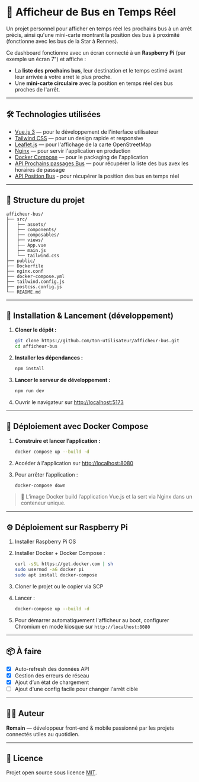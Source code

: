 
# 🚌 Afficheur de Bus en Temps Réel

Un projet personnel pour afficher en temps réel les prochains bus à un arrêt précis, ainsi qu'une mini-carte montrant la position des bus à proximité (fonctionne avec les bus de la Star à Rennes). 

Ce dashboard fonctionne avec un écran connecté à un **Raspberry Pi** (par exemple un écran 7") et affiche :
- La **liste des prochains bus**, leur destination et le temps estimé avant leur arrivée à votre arret le plus proche.
- Une **mini-carte circulaire** avec la position en temps réel des bus proches de l'arrêt.

---

## 🛠️ Technologies utilisées

- [Vue.js 3](https://vuejs.org/) — pour le développement de l'interface utilisateur
- [Tailwind CSS](https://tailwindcss.com/) — pour un design rapide et responsive
- [Leaflet.js](https://leafletjs.com/) — pour l'affichage de la carte OpenStreetMap
- [Nginx](https://nginx.org/) — pour servir l'application en production
- [Docker Compose](https://docs.docker.com/compose/) — pour le packaging de l'application
- [API Prochains passages Bus](https://data.explore.star.fr/explore/dataset/tco-bus-circulation-passages-tr/api/) — pour récupérer la liste des bus avex les horaires de passage
- [API Position Bus](https://data.explore.star.fr/explore/dataset/tco-bus-vehicules-position-tr/api/) - pour récupérer la position des bus en temps réel

---

## 📁 Structure du projet

```
afficheur-bus/
├── src/
│   ├── assets/
│   ├── components/
│   ├── composables/
│   ├── views/
│   ├── App.vue
│   ├── main.js
│   └── tailwind.css
├── public/
├── Dockerfile
├── nginx.conf
├── docker-compose.yml
├── tailwind.config.js
├── postcss.config.js
└── README.md
```

---

## 🚀 Installation & Lancement (développement)

1. **Cloner le dépôt :**
   ```bash
   git clone https://github.com/ton-utilisateur/afficheur-bus.git
   cd afficheur-bus
   ```

2. **Installer les dépendances :**
   ```bash
   npm install
   ```

3. **Lancer le serveur de développement :**
   ```bash
   npm run dev
   ```

4. Ouvrir le navigateur sur [http://localhost:5173](http://localhost:5173)

---

## 🐳 Déploiement avec Docker Compose

1. **Construire et lancer l’application :**
   ```bash
   docker compose up --build -d
   ```

2. Accéder à l'application sur [http://localhost:8080](http://localhost:8080)

3. Pour arrêter l’application :
   ```bash
   docker-compose down
   ```

> 🔧 L’image Docker build l’application Vue.js et la sert via Nginx dans un conteneur unique.

---

## ⚙️ Déploiement sur Raspberry Pi

1. Installer Raspberry Pi OS
2. Installer Docker + Docker Compose :
   ```bash
   curl -sSL https://get.docker.com | sh
   sudo usermod -aG docker pi
   sudo apt install docker-compose
   ```
3. Cloner le projet ou le copier via SCP
4. Lancer :
   ```bash
   docker-compose up --build -d
   ```

5. Pour démarrer automatiquement l'afficheur au boot, configurer Chromium en mode kiosque sur `http://localhost:8080`

---

## 📦 À faire

- [x] Auto-refresh des données API
- [x] Gestion des erreurs de réseau
- [x] Ajout d’un état de chargement
- [ ] Ajout d'une config facile pour changer l'arrêt cible

---

## 🧑‍💻 Auteur

**Romain** — développeur front-end & mobile passionné par les projets connectés utiles au quotidien.

---

## 📝 Licence

Projet open source sous licence [MIT](https://opensource.org/licenses/MIT).